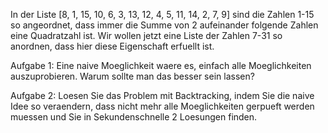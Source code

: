 In der Liste [8, 1, 15, 10, 6, 3, 13, 12, 4, 5, 11, 14, 2, 7, 9] sind die Zahlen 1-15 so angeordnet, dass immer die 
Summe von 2 aufeinander folgende Zahlen eine Quadratzahl ist. Wir wollen jetzt eine Liste der Zahlen 7-31 so anordnen, 
dass hier diese Eigenschaft erfuellt ist.

Aufgabe 1: Eine naive Moeglichkeit waere es, einfach alle Moeglichkeiten auszuprobieren. Warum sollte man das besser sein lassen?

Aufgabe 2: Loesen Sie das Problem mit Backtracking, indem Sie die naive Idee so veraendern, dass nicht mehr alle Moeglichkeiten
gerpueft werden muessen und Sie in Sekundenschnelle 2 Loesungen finden.
